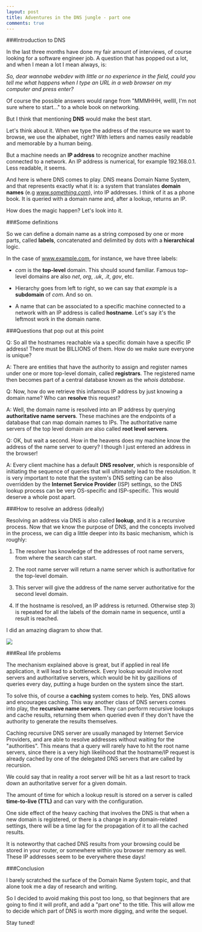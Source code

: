 ```yaml
---
layout: post
title: Adventures in the DNS jungle - part one
comments: true
---
```


###Introduction to DNS

In the last three months have done my fair amount of interviews, of course looking for a software engineer job. A question that has popped out a lot, and when I mean a lot I mean always, is:

*So, dear wannabe webdev with little or no experience in the field, could you tell me what happens when I type an URL in a web browser on my computer and press enter?*

Of course the possible answers would range from "MMMHHH, wellll, I'm not sure where to start..." to a whole book on networking.

But I think that mentioning **DNS** would make the best start.

Let's think about it. When we type the address of the resource we want to browse, we use the alphabet, right? With letters and names easily readable and memorable by a human being.

But a machine needs an **IP address** to recognize another machine connected to a network. An IP address is numerical, for example 192.168.0.1. Less readable, it seems.

And here is where DNS comes to play. DNS means Domain Name System, and that represents exactly what it is: a system that translates **domain names** (e.g *www.something.com*), into IP addresses. I think of it as a phone book. It is queried with a domain name and, after a lookup, returns an IP.

How does the magic happen? Let's look into it.

###Some definitions

So we can define a domain name as a string composed by one or more parts, called **labels**, concatenated and delimited by dots with a **hierarchical** logic.

In the case of www.example.com, for instance, we have three labels:

- *com* is the **top-level** domain. This should sound familiar. Famous top-level domains are also *net*, *org*, *.uk*, *.it*, *gov*, etc.

- Hierarchy goes from left to right, so we can say that *example* is a **subdomain** of *com*. And so on.

- A name that can be associated to a specific machine connected to a network with an IP address is called **hostname**. Let's say it's the leftmost work in the domain name.

###Questions that pop out at this point

Q: So all the hostnames reachable via a specific domain have a specific IP address! There must be BILLIONS of them. How do we make sure everyone is unique?

A: There are entities that have the authority to assign and register names under one or more top-level domain, called **registrars**. The registered name then becomes part of a central database known as the *whois database*.

Q: Now, how do we retrieve this infamous IP address by just knowing a domain name? Who can **resolve** this request?

A: Well, the domain name is resolved into an IP address by querying **authoritative name servers**. These machines are the endpoints of a database that can map domain names to IPs. The authoritative name servers of the top level domain are also called **root level servers**.

Q: OK, but wait a second. How in the heavens does my machine know the address of the name server to query? I though I just entered an address in the browser!

A: Every client machine has a default **DNS resolver**, which is responsible of initiating the sequence of queries that will ultimately lead to the resolution.
It is very important to note that the system's DNS setting can be also overridden by the **Internet Service Provider** (ISP) settings, so the DNS lookup process can be very OS-specific and ISP-specific. This would deserve a whole post apart.


###How to resolve an address (ideally)

Resolving an address via DNS is also called **lookup**, and it is a recursive process. Now that we know the purpose of DNS, and the concepts involved in the process, we can dig a little deeper into its basic mechanism, which is roughly:

1. The resolver has knowledge of the addresses of root name servers, from where the search can start.

2. The root name server will return a name server which is authoritative for the top-level domain.

3. This server will give the address of the name server authoritative for the second level domain.

4. If the hostname is resolved, an IP address is returned. Otherwise step 3) is repeated for all the labels of the domain name in sequence, until a result is reached.

I did an amazing diagram to show that.

<img src="http://federicomaffei.github.io/public/images/dnsbasic.jpg" class="center-image"></img>

###Real life problems

The mechanism explained above is great, but if applied in real life application, it will lead to a bottleneck. Every lookup would involve root servers and authoritative servers, which would be hit by gazillions of queries every day, putting a huge burden on the system since the start.

To solve this, of course a **caching** system comes to help. Yes, DNS allows and encourages caching. This way another class of DNS servers comes into play, the **recursive name servers**. They can perform recursive lookups and cache results, returning them when queried even if they don't have the authority to generate the results themselves.

Caching recursive DNS server are usually managed by Internet Service Providers, and are able to resolve addresses without waiting for the "authorities". This means that a query will rarely have to hit the root name servers, since there is a very high likelihood that the hostname/IP request is already cached by one of the delegated DNS servers that are called by recursion.

We could say that in reality a root server will be hit as a last resort to track down an authoritative server for a given domain.

The amount of time for which a lookup result is stored on a server is called **time-to-live (TTL)** and can vary with the configuration.

One side effect of the heavy caching that involves the DNS is that when a new domain is registered, or there is a change in any domain-related settings, there will be a time lag for the propagation of it to all the cached results.

It is noteworthy that cached DNS results from your browsing could be stored in your router, or somewhere within you browser memory as well. These IP addresses seem to be everywhere these days!

###Conclusion

I barely scratched the surface of the Domain Name System topic, and that alone took me a day of research and writing.

So I decided to avoid making this post too long, so that beginners that are going to find it will profit, and add a "part one" to the title. This will allow me to decide which part of DNS is worth more digging, and write the sequel.

Stay tuned!